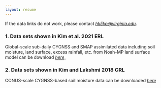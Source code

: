 ```yaml
---
layout: resume
---
```

If the data links do not work, please contact _[hk5kp@virginia.edu](hk5kp@virginia.edu)_.

### 1. Data sets shown in Kim et al. 2021 ERL
Global-scale sub-daily CYGNSS and SMAP assimilated data including soil moisture, land surface, excess rainfall, etc. from Noah-MP land surface model can be download _[here]()__

### 2. Data sets shown in Kim and Lakshmi 2018 GRL
CONUS-scale CYGNSS-based soil moisture data can be downloaded _[here]()_
